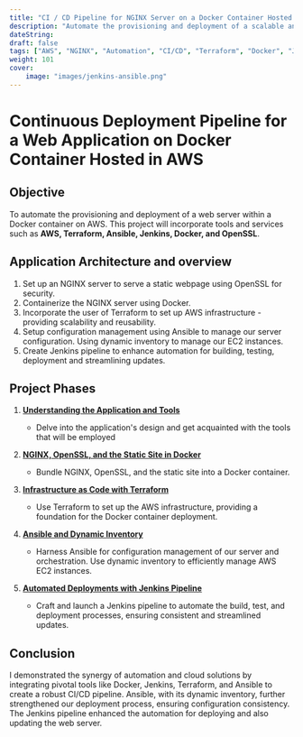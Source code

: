 ```yaml
---
title: "CI / CD Pipeline for NGINX Server on a Docker Container Hosted in AWS"
description: "Automate the provisioning and deployment of a scalable and fault-tolerant web application using a CI/CD pipeline."
dateString: 
draft: false
tags: ["AWS", "NGINX", "Automation", "CI/CD", "Terraform", "Docker", "Jenkins", "Ansible"]
weight: 101
cover:
    image: "images/jenkins-ansible.png"
---
```


# Continuous Deployment Pipeline for a Web Application on Docker Container Hosted in AWS

## Objective
To automate the provisioning and deployment of a web server within a Docker container on AWS. This project will incorporate tools and services such as **AWS, Terraform, Ansible, Jenkins, Docker, and OpenSSL**.

## Application Architecture and overview

1. Set up an NGINX server to serve a static webpage using OpenSSL for security.
2. Containerize the NGINX server using Docker.
3. Incorporate the user of Terraform to set up AWS infrastructure - providing scalability and reusability.
4. Setup configuration management using Ansible to manage our server configuration. Using dynamic inventory to manage our EC2 instances.
5. Create Jenkins pipeline to enhance automation for building, testing, deployment and streamlining updates.

## Project Phases

1. **[Understanding the Application and Tools](https://frankdoka.com/blog/ci-cd-docker-1)**
    - Delve into the application's design and get acquainted with the tools that will be employed

2. **[NGINX, OpenSSL, and the Static Site in Docker](https://frankdoka.com/blog/ci-cd-docker-2)**
    - Bundle NGINX, OpenSSL, and the static site into a Docker container.

3. **[Infrastructure as Code with Terraform](https://frankdoka.com/blog/ci-cd-docker-3)**
    - Use Terraform to set up the AWS infrastructure, providing a foundation for the Docker container deployment.

4. **[Ansible and Dynamic Inventory](https://frankdoka.com/blog/ci-cd-docker-4)**
    - Harness Ansible for configuration management of our server and orchestration. Use dynamic inventory to efficiently manage AWS EC2 instances.

5. **[Automated Deployments with Jenkins Pipeline](https://frankdoka.com/blog/ci-cd-docker-5)**
    - Craft and launch a Jenkins pipeline to automate the build, test, and deployment processes, ensuring consistent and streamlined updates.

## Conclusion
I demonstrated the synergy of automation and cloud solutions by integrating pivotal tools like Docker, Jenkins, Terraform, and Ansible to create a robust CI/CD pipeline. Ansible, with its dynamic inventory, further strengthened our deployment process, ensuring configuration consistency. The Jenkins pipeline enhanced the automation for deploying and also updating the web server.
